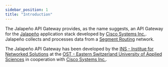 ```yaml
---
sidebar_position: 1
title: "Introduction"
---
```


The Jalapeño API Gateway provides, as the name suggests, an API Gateway for the [Jalapeño](https://github.com/jalapeno) application stack developed by [Cisco Systems Inc.](https://www.cisco.com/). Jalapeño collects and processes data from a [Segment Routing](https://www.segment-routing.net/) network.

The Jalapeño API Gateway has been developed by the [INS - Institue for Networked Solutions](https://www.segment-routing.ch/ins/about-us/) at the [OST - Eastern Switzerland University of Applied Sciences](https://www.ost.ch/en/) in cooperation with [Cisco Systems Inc.](https://www.cisco.com/).
